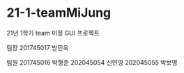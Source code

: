# 21-1-teamMiJung
21년 1학기 team 미정 GUI 프로젝트 

팀장
201745017 방민욱

팀원
201745016 박형준
202045054 신민영
202045055 박보명
